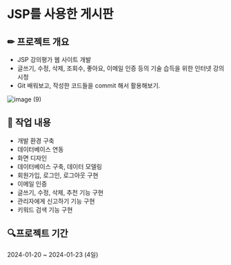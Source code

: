 # JSP를 사용한 게시판

## ✏ 프로젝트 개요
- JSP 강의평가 웹 사이트 개발
- 글쓰기, 수정, 삭제, 조회수, 좋아요, 이메일 인증 등의 기술 습득을 위한 인터넷 강의 시청
- Git 배워보고, 작성한 코드들을 commit 해서 활용해보기.

![image (9)](https://github.com/user-attachments/assets/9aa3e61b-63a5-42e4-8380-eb43b6dc94de)

## 💾  작업 내용
- 개발 환경 구축
- 데이터베이스 연동
- 화면 디자인
- 데이터베이스 구축, 데이터 모델링
- 회원가입, 로그인, 로그아웃 구현
- 이메일 인증
- 글쓰기, 수정, 삭제, 추천 기능 구현
- 관리자에게 신고하기 기능 구현
- 키워드 검색 기능 구현

##  🔍프로젝트 기간
2024-01-20 ~ 2024-01-23 (4일)
